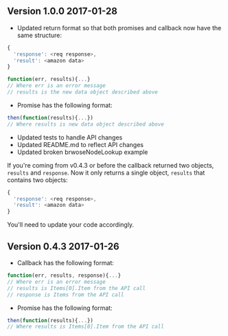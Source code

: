 ## Version 1.0.0 2017-01-28
- Updated return format so that both promises and callback now have the same structure:

```javascript
{
  'response': <req response>,
  'result': <amazon data>
}
```

```javascript
function(err, results){...}
// Where err is an error message
// results is the new data object described above
```

- Promise has the following format:

```javascript
then(function(results){...})
// Where results is new data object described above
```

- Updated tests to handle API changes
- Updated README.md to reflect API changes
- Updated broken brwoseNodeLookup example

If you're coming from v0.4.3 or before the callback returned two objects,
`results` and `response`.  Now it only returns a single object, `results`
that contains two objects:
```javascript
{
  'response': <req response>,
  'result': <amazon data>
}
```
You'll need to update your code accordingly.

## Version 0.4.3 2017-01-26
- Callback has the following format:

```javascript
function(err, results, response){...}
// Where err is an error message
// results is Items[0].Item from the API call
// response is Items from the API call
```

- Promise has the following format:

```javascript
then(function(results){...})
// Where results is Items[0].Item from the API call
```

